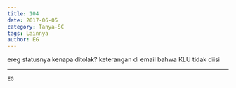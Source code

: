 ```yaml
---
title: 104
date: 2017-06-05
category: Tanya-SC
tags: Lainnya
author: EG
---
```


ereg statusnya kenapa ditolak? keterangan di email bahwa KLU tidak diisi

---



`EG`
